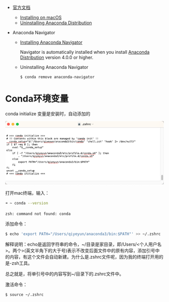 * [官方文档](https://docs.anaconda.com)
    * [Installing on macOS](https://docs.anaconda.com/anaconda/install/mac-os/)
    * [Uninstalling Anaconda Distribution](https://docs.anaconda.com/anaconda/install/uninstall/)



* Anaconda Navigator

    * [Installing Anaconda  Navigator](https://docs.anaconda.com/navigator/install/#id2)

        Navigator is automatically installed when you install [Anaconda Distribution](https://docs.anaconda.com/anaconda/install/) version 4.0.0 or higher.

    * Uninstalling Anaconda Navigator

        ```bash
        $ conda remove anaconda-navigator
        ```

        



# Conda环境变量

conda initialize 变量是安装时，自动添加的

![](images/环境变量.png)



打开mac终端，输入：

```bash
➜ ~ conda --version

zsh: command not found: conda
```

添加命令：

```bash
$ echo 'export PATH="/Users/qiyeyun/anaconda3/bin:$PATH"' >> ~/.zshrc
```

解释说明：echo是返回字符串的命令，~/目录是家目录，即/Users/<个人用户名>。两个>(英文半角下的大于号)表示不改变后面文件中的原有内容，添加引号中的内容，有这个文件会自动新建。为什么是.zshrc文件呢，因为我的终端打开用的是-zsh工具。

总之就是，将单引号中的内容写到~/目录下的.zshrc文件中。

激活命令：

```bash
$ source ~/.zshrc
```


















